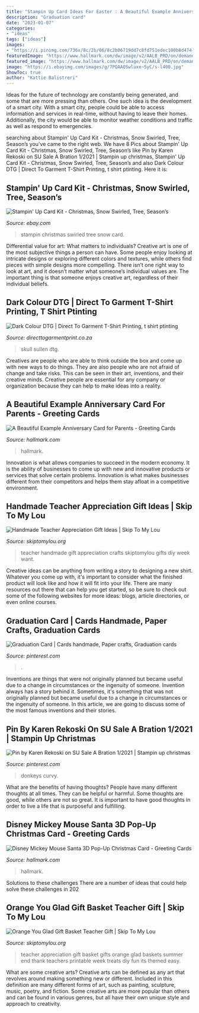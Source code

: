 ```yaml
---
title: "Stampin Up Card Ideas For Easter : A Beautiful Example Anniversary Card For Parents"
description: "Graduation card"
date: "2023-01-07"
categories:
- "ideas"
tags: ["ideas"]
images:
- "https://i.pinimg.com/736x/8c/2b/06/8c2b06719dd7c8fd751edec100b8d474--graduation-cards-paper-crafts.jpg"
featuredImage: "https://www.hallmark.com/dw/image/v2/AALB_PRD/on/demandware.static/-/Sites-hallmark-master/default/dw03d4658d/images/finished-goods/A-Beautiful-Example-Anniversary-Card-for-Parents-root-599AVY1189_PV.1.AVY1189.jpg_Source_Image.jpg"
featured_image: "https://www.hallmark.com/dw/image/v2/AALB_PRD/on/demandware.static/-/Sites-hallmark-master/default/dw03d4658d/images/finished-goods/A-Beautiful-Example-Anniversary-Card-for-Parents-root-599AVY1189_PV.1.AVY1189.jpg_Source_Image.jpg"
image: "https://i.ebayimg.com/images/g/7PQAAOSwluxe~SyC/s-l400.jpg"
ShowToc: true
author: "Kattie Balistreri"
---
```



Ideas for the future of technology are constantly being generated, and some that are more pressing than others. One such idea is the development of a smart city. With a smart city, people could be able to access information and services in real-time, without having to leave their homes. Additionally, the city would be able to monitor weather conditions and traffic as well as respond to emergencies.

	

		
searching about Stampin&#039; Up Card Kit - Christmas, Snow Swirled, Tree, Season’s you've came to the right web. We have 8 Pics about Stampin&#039; Up Card Kit - Christmas, Snow Swirled, Tree, Season’s like Pin by Karen Rekoski on SU Sale A Bration 1/2021 | Stampin up christmas, Stampin&#039; Up Card Kit - Christmas, Snow Swirled, Tree, Season’s and also Dark Colour DTG | Direct To Garment T-Shirt Printing, t shirt ptinting. Here it is:
		
    
## Stampin&#039; Up Card Kit - Christmas, Snow Swirled, Tree, Season’s

<img loading=lazy src="https://i.ebayimg.com/images/g/7PQAAOSwluxe~SyC/s-l400.jpg" onerror="this.onerror=null;this.src='https://tse4.mm.bing.net/th?id=OIP.QZelpM2SquDT64nXatKD6gAAAA&amp;pid=15.1';" alt="Stampin&#039; Up Card Kit - Christmas, Snow Swirled, Tree, Season’s">

_Source: ebay.com_

>stampin christmas swirled tree snow card. 

	

Differential value for art: What matters to individuals?
Creative art is one of the most subjective things a person can have. Some people enjoy looking at intricate designs or exploring different colors and textures, while others find pieces with simple designs more compelling. There isn’t one right way to look at art, and it doesn’t matter what someone’s individual values are. The important thing is that someone enjoys creative art, regardless of their individual beliefs.

    
## Dark Colour DTG | Direct To Garment T-Shirt Printing, T Shirt Ptinting

<img loading=lazy src="https://directtogarmentprint.co.za/wp-content/uploads/2017/12/direct-to-garment-51-768x960.jpg" onerror="this.onerror=null;this.src='https://tse2.mm.bing.net/th?id=OIP.5Pf8y-ugcvTWwASmSqWn8QHaJQ&amp;pid=15.1';" alt="Dark Colour DTG | Direct To Garment T-Shirt Printing, t shirt ptinting">

_Source: directtogarmentprint.co.za_

>skull sullen dtg. 

	

Creatives are people who are able to think outside the box and come up with new ways to do things. They are also people who are not afraid of change and take risks. This can be seen in their art, inventions, and their creative minds. Creative people are essential for any company or organization because they can help to make ideas into a reality.

    
## A Beautiful Example Anniversary Card For Parents - Greeting Cards

<img loading=lazy src="https://www.hallmark.com/dw/image/v2/AALB_PRD/on/demandware.static/-/Sites-hallmark-master/default/dw03d4658d/images/finished-goods/A-Beautiful-Example-Anniversary-Card-for-Parents-root-599AVY1189_PV.1.AVY1189.jpg_Source_Image.jpg" onerror="this.onerror=null;this.src='https://tse2.mm.bing.net/th?id=OIP.boDM8PPYo4LGcibBzPRTUgHaKz&amp;pid=15.1';" alt="A Beautiful Example Anniversary Card for Parents - Greeting Cards">

_Source: hallmark.com_

>hallmark. 

	

Innovation is what allows companies to succeed in the modern economy. It is the ability of businesses to come up with new and innovative products or services that solve certain problems. Innovation is what makes businesses different from their competitors and helps them stay afloat in a competitive environment.

    
## Handmade Teacher Appreciation Gift Ideas | Skip To My Lou

<img loading=lazy src="http://www.skiptomylou.org/wp-content/uploads/2014/04/handmade-teacher-ideas-1.jpg" onerror="this.onerror=null;this.src='https://tse3.mm.bing.net/th?id=OIP.zuOoaYburoffQ9fGBc1u1gHaKl&amp;pid=15.1';" alt="Handmade Teacher Appreciation Gift Ideas | Skip To My Lou">

_Source: skiptomylou.org_

>teacher handmade gift appreciation crafts skiptomylou gifts diy week want. 

	

Creative ideas can be anything from writing a story to designing a new shirt. Whatever you come up with, it's important to consider what the finished product will look like and how it will fit into your life. There are many resources out there that can help you get started, so be sure to check out some of the following websites for more ideas: blogs, article directories, or even online courses.

    
## Graduation Card | Cards Handmade, Paper Crafts, Graduation Cards

<img loading=lazy src="https://i.pinimg.com/736x/8c/2b/06/8c2b06719dd7c8fd751edec100b8d474--graduation-cards-paper-crafts.jpg" onerror="this.onerror=null;this.src='https://tse4.mm.bing.net/th?id=OIP.o9lO1MruI_3mRHjCLqFxMAHaJ3&amp;pid=15.1';" alt="Graduation Card | Cards handmade, Paper crafts, Graduation cards">

_Source: pinterest.com_

>. 

	

Inventions are things that were not originally planned but became useful due to a change in circumstances or the ingenuity of someone.
Invention always has a story behind it. Sometimes, it's something that was not originally planned but became useful due to a change in circumstances or the ingenuity of someone. In this article, we are going to discuss some of the most famous inventions and their stories.

    
## Pin By Karen Rekoski On SU Sale A Bration 1/2021 | Stampin Up Christmas

<img loading=lazy src="https://i.pinimg.com/736x/8b/53/43/8b5343c39873814835536f8b9f26dd9c.jpg" onerror="this.onerror=null;this.src='https://tse1.mm.bing.net/th?id=OIP.wQXJusGxd9nS4m-X6yQdQQHaJ4&amp;pid=15.1';" alt="Pin by Karen Rekoski on SU Sale A Bration 1/2021 | Stampin up christmas">

_Source: pinterest.com_

>donkeys curvy. 

	

What are the benefits of having thoughts?
People have many different thoughts at all times. They can be helpful or harmful. Some thoughts are good, while others are not so great. It is important to have good thoughts in order to live a life that is purposeful and fulfilling.

    
## Disney Mickey Mouse Santa 3D Pop-Up Christmas Card - Greeting Cards

<img loading=lazy src="https://www.hallmark.com/dw/image/v2/AALB_PRD/on/demandware.static/-/Sites-hallmark-master/default/dw39aedbd9/images/finished-goods/Mickey-Mouse-Santa-Stripes-3D-PopUp-Christmas-Card_1499IXC1099_03.jpg?sw=1200&amp;sh=1200&amp;sm=fit" onerror="this.onerror=null;this.src='https://tse3.mm.bing.net/th?id=OIP.Y6BtzAONjLyXTAX87qJ7iAHaHa&amp;pid=15.1';" alt="Disney Mickey Mouse Santa 3D Pop-Up Christmas Card - Greeting Cards">

_Source: hallmark.com_

>hallmark. 

	

Solutions to these challenges
There are a number of ideas that could help solve these challenges in 202
    
## Orange You Glad Gift Basket Teacher Gift | Skip To My Lou

<img loading=lazy src="http://www.skiptomylou.org/wp-content/uploads/2015/04/teacher-appreciation-gift-basket-4.jpg" onerror="this.onerror=null;this.src='https://tse4.mm.bing.net/th?id=OIP.gIyjAeC9EwTA1BdayVdXXQHaKl&amp;pid=15.1';" alt="Orange You Glad Gift Basket Teacher Gift | Skip To My Lou">

_Source: skiptomylou.org_

>teacher appreciation gift basket gifts orange glad baskets summer end thank teachers printable week treats diy fun its themed easy. 

	

What are some creative arts?
Creative arts can be defined as any art that revolves around making something new or different. Included in this definition are many different forms of art, such as painting, sculpture, music, poetry, and fiction. Some creative arts are more popular than others and can be found in various genres, but all have their own unique style and approach to creativity.

